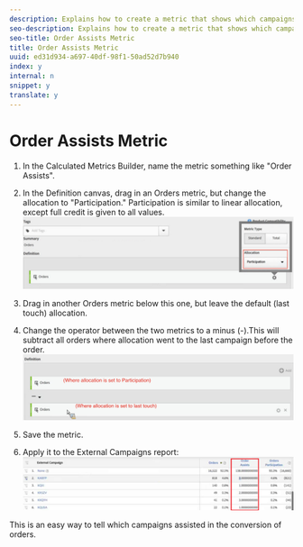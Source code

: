 ```yaml
---
description: Explains how to create a metric that shows which campaigns assist in conversion.
seo-description: Explains how to create a metric that shows which campaigns assist in conversion.
seo-title: Order Assists Metric
title: Order Assists Metric
uuid: ed31d934-a697-40df-98f1-50ad52d7b940
index: y
internal: n
snippet: y
translate: y
---
```


# Order Assists Metric


1. In the Calculated Metrics Builder, name the metric something like "Order Assists".
1. In the Definition canvas, drag in an Orders metric, but change the allocation to "Participation." Participation is similar to linear allocation, except full credit is given to all values. ![](assets/cm_orders_allocation.png) 

1. Drag in another Orders metric below this one, but leave the default (last touch) allocation.
1. Change the operator between the two metrics to a minus (-).This will subtract all orders where allocation went to the last campaign before the order. ![](assets/campaign_assists.png) 

1. Save the metric.
1. Apply it to the External Campaigns report: ![](assets/cm_ext_campaign.png) 

This is an easy way to tell which campaigns assisted in the conversion of orders. 

